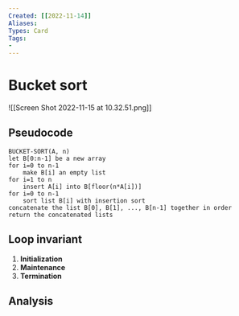 ```yaml
---
Created: [[2022-11-14]]
Aliases: 
Types: Card
Tags: 
- 
---
```

# Bucket sort
![[Screen Shot 2022-11-15 at 10.32.51.png]]

## Pseudocode
```Pseudocode
BUCKET-SORT(A, n)
let B[0:n-1] be a new array
for i=0 to n-1
	make B[i] an empty list
for i=1 to n
	insert A[i] into B[floor(n*A[i])]
for i=0 to n-1
	sort list B[i] with insertion sort
concatenate the list B[0], B[1], ..., B[n-1] together in order
return the concatenated lists
```

## Loop invariant
1. **Initialization**
2. **Maintenance**
3. **Termination**

## Analysis
